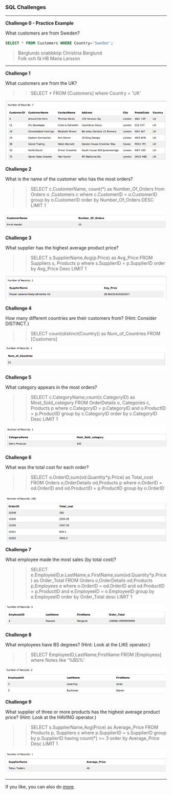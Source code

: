 ### SQL Challenges



---

**Challenge 0 - Practice Example**

What customers are from Sweden?

```sql
SELECT * FROM Customers WHERE Country='Sweden';
```

>Berglunds snabbköp  	Christina Berglund  
Folk och fä HB  	Maria Larsson   

---

**Challenge 1**

What customers are from the UK?

>> SELECT * FROM [Customers] where Country = 'UK'

![1](1.png)

**Challenge 2**

What is the name of the customer who has the most orders?
>> SELECT c.CustomerName, count(*) as Number_Of_Orders from Orders o ,Customers c where c.CustomerID = o.CustomerID group by o.CustomerID order by Number_Of_Orders DESC LIMIT 1

![2](2.png)

**Challenge 3**

What supplier has the highest average product price?

>> SELECT s.SupplierName,Avg(p.Price) as Avg_Price FROM Suppliers s, Products p where s.SupplierID = p.SupplierID order by Avg_Price Desc LIMIT 1

![3](3.png)

**Challenge 4**

How many different countries are their customers from? (Hint: Consider DISTINCT.)

>> SELECT count(distinct(Country)) as Num_of_Countries FROM [Customers]

![4](4.png)

**Challenge 5**

What category appears in the most orders?

>> SELECT c.CategoryName,count(c.CategoryID) as Most_Sold_category FROM OrderDetails o, Categories c, Products p where c.CategoryID = p.CategoryID and o.ProductID = p.ProductID group by c.CategoryID order by c.CategoryID Desc LIMIT 1 

![5](5.png)

**Challenge 6**

What was the total cost for each order?

>> SELECT o.OrderID,sum(od.Quantity*p.Price) as Total_cost FROM Orders o,OrderDetails od,Products p where o.OrderID = od.OrderID and od.ProductID = p.ProductID group by o.OrderID

![6](6.png)


**Challenge 7**

What employee made the most sales (by total cost)?

>> SELECT e.EmployeeID,e.LastName,e.FirstName,sum(od.Quantity*p.Price) as Order_Total FROM Orders o,OrderDetails od,Products p,Employees e where o.OrderID = od.OrderID and od.ProductID = p.ProductID and e.EmployeeID = o.EmployeeID group by e.EmployeeID order by Order_Total desc LIMIT 1

![7](7.png)


**Challenge 8**

What employees have BS degrees? (Hint: Look at the LIKE operator.)

>> SELECT EmployeeID,LastName,FirstName FROM [Employees] where Notes like '%BS%'

![8](8.png)

**Challenge 9**

What supplier of three or more products has the highest average product price? (Hint: Look at the HAVING operator.)

>> SELECT s.SupplierName,Avg(Price) as Average_Price FROM Products p, Suppliers s where p.SupplierID = s.SupplierID group by p.SupplierID having count(*) >= 3 order by Average_Price Desc LIMIT 1

![9](9.png)













---

If you like, you can also do [more](more.md).
